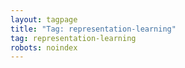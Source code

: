 ```yaml
---
layout: tagpage
title: "Tag: representation-learning"
tag: representation-learning
robots: noindex
---
```

